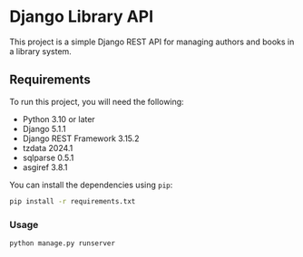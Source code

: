 # Django Library API

This project is a simple Django REST API for managing authors and books in a library system.

## Requirements

To run this project, you will need the following:

- Python 3.10 or later
- Django 5.1.1
- Django REST Framework 3.15.2
- tzdata 2024.1
- sqlparse 0.5.1
- asgiref 3.8.1

You can install the dependencies using `pip`:

```bash
pip install -r requirements.txt
````
### Usage

```bash
python manage.py runserver
```

